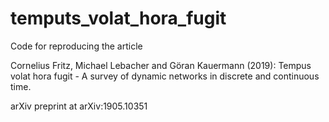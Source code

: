 # temputs_volat_hora_fugit
Code for reproducing the article 

Cornelius Fritz,	Michael Lebacher and Göran Kauermann (2019):
Tempus volat hora fugit - A survey of dynamic networks in discrete and continuous time. 

arXiv preprint at  arXiv:1905.10351
